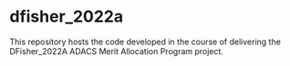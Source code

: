 # dfisher_2022a

This repository hosts the code developed in the course of delivering the DFisher_2022A ADACS Merit Allocation Program project.
